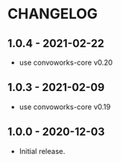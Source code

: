 # CHANGELOG

## 1.0.4 - 2021-02-22

* use convoworks-core v0.20
## 1.0.3 - 2021-02-09

* use convoworks-core v0.19

## 1.0.0 - 2020-12-03

* Initial release.